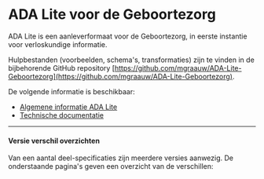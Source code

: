 # ADA Lite voor de Geboortezorg

ADA Lite is een aanleverformaat voor de Geboortezorg, in eerste instantie voor verloskundige informatie. 

Hulpbestanden (voorbeelden, schema's, transformaties) zijn te vinden in de bijbehorende GitHub repository [https://github.com/mgraauw/ADA-Lite-Geboortezorg](https://github.com/mgraauw/ADA-Lite-Geboortezorg).

De volgende informatie is beschikbaar:

* [Algemene informatie ADA Lite](general)
* [Technische documentatie](technical-documentation)


----------


#### Versie verschil overzichten

Van een aantal deel-specificaties zijn meerdere versies aanwezig. De onderstaande pagina's geven een overzicht van de verschillen:


